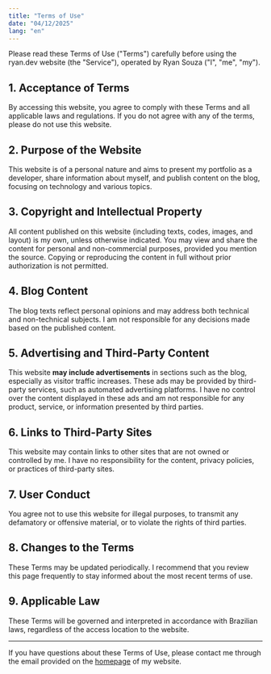```yaml
---
title: "Terms of Use"
date: "04/12/2025"
lang: "en"
---
```



Please read these Terms of Use ("Terms") carefully before using the ryan.dev website (the "Service"), operated by Ryan Souza ("I", "me", "my").

## 1. Acceptance of Terms

By accessing this website, you agree to comply with these Terms and all applicable laws and regulations. If you do not agree with any of the terms, please do not use this website.

## 2. Purpose of the Website

This website is of a personal nature and aims to present my portfolio as a developer, share information about myself, and publish content on the blog, focusing on technology and various topics.

## 3. Copyright and Intellectual Property

All content published on this website (including texts, codes, images, and layout) is my own, unless otherwise indicated. You may view and share the content for personal and non-commercial purposes, provided you mention the source. Copying or reproducing the content in full without prior authorization is not permitted.

## 4. Blog Content

The blog texts reflect personal opinions and may address both technical and non-technical subjects. I am not responsible for any decisions made based on the published content.

## 5. Advertising and Third-Party Content

This website **may include advertisements** in sections such as the blog, especially as visitor traffic increases. These ads may be provided by third-party services, such as automated advertising platforms. I have no control over the content displayed in these ads and am not responsible for any product, service, or information presented by third parties.

## 6. Links to Third-Party Sites

This website may contain links to other sites that are not owned or controlled by me. I have no responsibility for the content, privacy policies, or practices of third-party sites.

## 7. User Conduct

You agree not to use this website for illegal purposes, to transmit any defamatory or offensive material, or to violate the rights of third parties.

## 8. Changes to the Terms

These Terms may be updated periodically. I recommend that you review this page frequently to stay informed about the most recent terms of use.

## 9. Applicable Law

These Terms will be governed and interpreted in accordance with Brazilian laws, regardless of the access location to the website.

---

If you have questions about these Terms of Use, please contact me through the email provided on the [homepage](/) of my website.